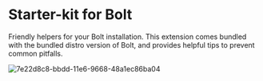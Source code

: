 Starter-kit for Bolt
====================

Friendly helpers for your Bolt installation. This extension 
comes bundled with the bundled distro version of Bolt, and 
provides helpful tips to prevent common pitfalls. 

![7e22d8c8-bbdd-11e6-9668-48a1ec86ba04](https://cloud.githubusercontent.com/assets/1833361/21287029/3f4d8cf4-c463-11e6-8cd1-69583e7fa2ba.png)


